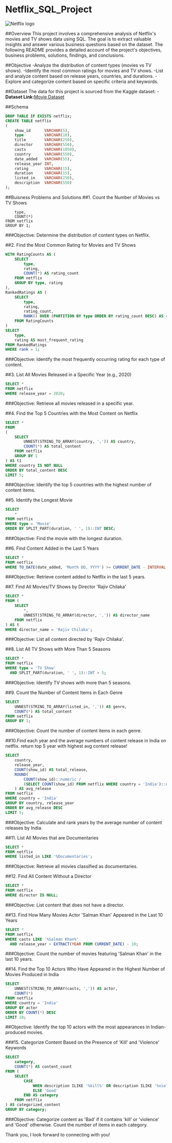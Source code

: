 # Netflix_SQL_Project
![Netflix logo](https://github.com/AdityaLala/Netflix_SQL_Project/blob/main/netflix-logo.png)

##Overview
This project involves a comprehensive analysis of Netflix's movies and TV shows data using SQL. The goal is to extract valuable insights and answer various business questions based on the dataset. The following README provides a detailed account of the project's objectives, business problems, solutions, findings, and conclusions.

##Objective
  -Analyze the distribution of content types (movies vs TV shows).
  -Identify the most common ratings for movies and TV shows.
  -List and analyze content based on release years, countries, and durations.
  -Explore and categorize content based on specific criteria and keywords.

##Dataset
The data for this project is sourced from the Kaggle dataset:
-**Dataset Link:**[Movie Dataset](https://www.kaggle.com/datasets/shivamb/netflix-shows?resource=download)

##Schema
```sql
DROP TABLE IF EXISTS netflix;
CREATE TABLE netflix
(
    show_id      VARCHAR(5),
    type         VARCHAR(10),
    title        VARCHAR(250),
    director     VARCHAR(550),
    casts        VARCHAR(1050),
    country      VARCHAR(550),
    date_added   VARCHAR(55),
    release_year INT,
    rating       VARCHAR(15),
    duration     VARCHAR(15),
    listed_in    VARCHAR(250),
    description  VARCHAR(550)
);
```
##Buisness Problems and Solutions
##1. Count the Number of Movies vs TV Shows
``` sqlSELECT 
    type,
    COUNT(*)
FROM netflix
GROUP BY 1;
```
###Objective: Determine the distribution of content types on Netflix.

##2. Find the Most Common Rating for Movies and TV Shows
``` sql
WITH RatingCounts AS (
    SELECT 
        type,
        rating,
        COUNT(*) AS rating_count
    FROM netflix
    GROUP BY type, rating
),
RankedRatings AS (
    SELECT 
        type,
        rating,
        rating_count,
        RANK() OVER (PARTITION BY type ORDER BY rating_count DESC) AS rank
    FROM RatingCounts
)
SELECT 
    type,
    rating AS most_frequent_rating
FROM RankedRatings
WHERE rank = 1;
```
###Objective: Identify the most frequently occurring rating for each type of content.

##3. List All Movies Released in a Specific Year (e.g., 2020)
``` sql
SELECT * 
FROM netflix
WHERE release_year = 2020;
```
###Objective: Retrieve all movies released in a specific year.

##4. Find the Top 5 Countries with the Most Content on Netflix
```sql
SELECT * 
FROM
(
    SELECT 
        UNNEST(STRING_TO_ARRAY(country, ',')) AS country,
        COUNT(*) AS total_content
    FROM netflix
    GROUP BY 1
) AS t1
WHERE country IS NOT NULL
ORDER BY total_content DESC
LIMIT 5;
```
###Objective: Identify the top 5 countries with the highest number of content items.

##5. Identify the Longest Movie
```sql
SELECT 
    *
FROM netflix
WHERE type = 'Movie'
ORDER BY SPLIT_PART(duration, ' ', 1)::INT DESC;
```
###Objective: Find the movie with the longest duration.

##6. Find Content Added in the Last 5 Years
```sql
SELECT *
FROM netflix
WHERE TO_DATE(date_added, 'Month DD, YYYY') >= CURRENT_DATE - INTERVAL '5 years';
```
###Objective: Retrieve content added to Netflix in the last 5 years.

##7. Find All Movies/TV Shows by Director 'Rajiv Chilaka'
```sql
SELECT *
FROM (
    SELECT 
        *,
        UNNEST(STRING_TO_ARRAY(director, ',')) AS director_name
    FROM netflix
) AS t
WHERE director_name = 'Rajiv Chilaka';
```
###Objective: List all content directed by 'Rajiv Chilaka'.

##8. List All TV Shows with More Than 5 Seasons
```sql
SELECT *
FROM netflix
WHERE type = 'TV Show'
  AND SPLIT_PART(duration, ' ', 1)::INT > 5;
  ```
###Objective: Identify TV shows with more than 5 seasons.

##9. Count the Number of Content Items in Each Genre
```sql
SELECT 
    UNNEST(STRING_TO_ARRAY(listed_in, ',')) AS genre,
    COUNT(*) AS total_content
FROM netflix
GROUP BY 1;
```
###Objective: Count the number of content items in each genre.

##10.Find each year and the average numbers of content release in India on netflix.
return top 5 year with highest avg content release!
```sql
SELECT 
    country,
    release_year,
    COUNT(show_id) AS total_release,
    ROUND(
        COUNT(show_id)::numeric /
        (SELECT COUNT(show_id) FROM netflix WHERE country = 'India')::numeric * 100, 2
    ) AS avg_release
FROM netflix
WHERE country = 'India'
GROUP BY country, release_year
ORDER BY avg_release DESC
LIMIT 5;
```
###Objective: Calculate and rank years by the average number of content releases by India.

##11. List All Movies that are Documentaries
```sql
SELECT * 
FROM netflix
WHERE listed_in LIKE '%Documentaries';
```
###Objective: Retrieve all movies classified as documentaries.

##12. Find All Content Without a Director
```sql
SELECT * 
FROM netflix
WHERE director IS NULL;
```
###Objective: List content that does not have a director.

##13. Find How Many Movies Actor 'Salman Khan' Appeared in the Last 10 Years
```sql
SELECT * 
FROM netflix
WHERE casts LIKE '%Salman Khan%'
  AND release_year > EXTRACT(YEAR FROM CURRENT_DATE) - 10;
  ```
###Objective: Count the number of movies featuring 'Salman Khan' in the last 10 years.

##14. Find the Top 10 Actors Who Have Appeared in the Highest Number of Movies Produced in India
```sql
SELECT 
    UNNEST(STRING_TO_ARRAY(casts, ',')) AS actor,
    COUNT(*)
FROM netflix
WHERE country = 'India'
GROUP BY actor
ORDER BY COUNT(*) DESC
LIMIT 10;
```
##Objective: Identify the top 10 actors with the most appearances in Indian-produced movies.

###15. Categorize Content Based on the Presence of 'Kill' and 'Violence' Keywords
```sql
SELECT 
    category,
    COUNT(*) AS content_count
FROM (
    SELECT 
        CASE 
            WHEN description ILIKE '%kill%' OR description ILIKE '%violence%' THEN 'Bad'
            ELSE 'Good'
        END AS category
    FROM netflix
) AS categorized_content
GROUP BY category;
```
###Objective: Categorize content as 'Bad' if it contains 'kill' or 'violence' and 'Good' otherwise. Count the number of items in each category.

Thank you, I look forward to connecting with you!


